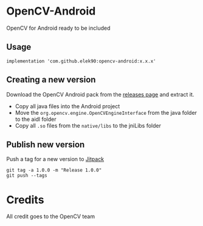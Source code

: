 # OpenCV-Android
OpenCV for Android ready to be included

## Usage
```
implementation 'com.github.elek90:opencv-android:x.x.x'
```

## Creating a new version
Download the OpenCV Android pack from the [releases page](https://opencv.org/releases.html) and extract it.

 * Copy all java files into the Android project
 * Move the `org.opencv.engine.OpenCVEngineInterface` from the java folder to the aidl folder
 * Copy all `.so` files from the `native/libs` to the jniLibs folder 

## Publish new version
Push a tag for a new version to [Jitpack](https://jitpack.io/#elek90/opencv-android)
```
git tag -a 1.0.0 -m "Release 1.0.0"
git push --tags
```

# Credits
All credit goes to the OpenCV team
